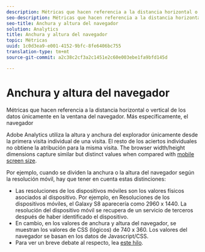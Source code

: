 ```yaml
---
description: Métricas que hacen referencia a la distancia horizontal o vertical de los datos únicamente en la ventana del navegador. Más específicamente, el navegador
seo-description: Métricas que hacen referencia a la distancia horizontal o vertical de los datos únicamente en la ventana del navegador. Más específicamente, el navegador
seo-title: Anchura y altura del navegador
solution: Analytics
title: Anchura y altura del navegador
topic: Métricas
uuid: 1c0d3ea9-e001-4152-9bfc-8fe6406bc755
translation-type: tm+mt
source-git-commit: a2c38c2cf3a2c1451e2c60e003ebe1fa9bfd145d

---
```



# Anchura y altura del navegador

Métricas que hacen referencia a la distancia horizontal o vertical de los datos únicamente en la ventana del navegador. Más específicamente, el navegador

Adobe Analytics utiliza la altura y anchura del explorador únicamente desde la primera visita individual de una visita. El resto de los aciertos individuales no obtiene la atribución para la misma visita.
The browser width/height dimensions capture similar but distinct values when compared with [mobile screen size](../../../components/c-variables/dimensionslist/reports-mobile.md#topic_D306EA4558194488AC47A45B9C570150).

Por ejemplo, cuando se dividen la anchura o la altura del navegador según la resolución móvil, hay que tener en cuenta estas distinciones:

* Las resoluciones de los dispositivos móviles son los valores físicos asociados al dispositivo. Por ejemplo, en Resoluciones de los dispositivos móviles, el Galaxy S8 aparecería como 2960 x 1440. La resolución del dispositivo móvil se recupera de un servicio de terceros después de haber identificado el dispositivo.
* En cambio, en los valores de anchura y altura del navegador, se muestran los valores de CSS (lógicos) de 740 x 360. Los valores del navegador se basan en los datos de Javascript/CSS.
* Para ver un breve debate al respecto, lea [este hilo](https://stackoverflow.com/questions/8785643/what-exactly-is-device-pixel-ratio).

